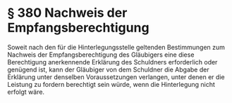 # § 380 Nachweis der Empfangsberechtigung
Soweit nach den für die Hinterlegungsstelle geltenden Bestimmungen zum Nachweis der Empfangsberechtigung des Gläubigers eine diese Berechtigung anerkennende Erklärung des Schuldners erforderlich oder genügend ist, kann der Gläubiger von dem Schuldner die Abgabe der Erklärung unter denselben Voraussetzungen verlangen, unter denen er die Leistung zu fordern berechtigt sein würde, wenn die Hinterlegung nicht erfolgt wäre.